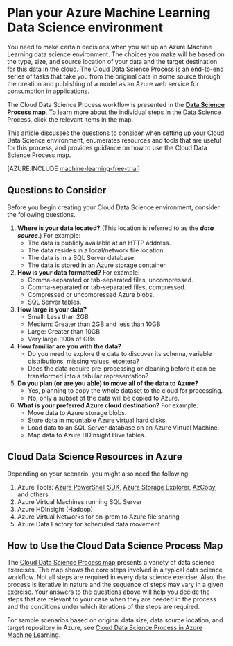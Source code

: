 <properties 
	pageTitle="Plan your Azure Machine Learning Data Science environment | Azure" 
	description="Plan Your Cloud Data Science Environment" 
	metaKeywords="" 
	services="machine-learning" 
	solutions="" 
	documentationCenter="" 
	authors="msolhab"
	manager="paulettm" 
	editor="cgronlun" />

<tags 
	ms.service="machine-learning" 
	ms.workload="data-services" 
	ms.tgt_pltfrm="na" 
	ms.devlang="na" 
	ms.topic="article" 
	ms.date="03/24/2015" 
	ms.author="mohabib;bradsev" /> 


# Plan your Azure Machine Learning Data Science environment

You need to make certain decisions when you set up an Azure Machine Learning data science environment. The choices you make will be based on the type, size, and source location of your data and the target destination for this data in the cloud. The Cloud Data Science Process is an end-to-end series of tasks that take you from the original data in some source through the creation and publishing of a model as an Azure web service for consumption in applications.

The Cloud Data Science Process workflow is presented in the **[Data Science Process map](machine-learning-data-science-how-to-create-machine-learning-service.md)**. To learn more about the individual steps in the Data Science Process, click the relevant items in the map.

This article discusses the questions to consider when setting up your Cloud Data Science environment, enumerates resources and tools that are useful for this process, and provides guidance on how to use the Cloud Data Science Process map.

[AZURE.INCLUDE [machine-learning-free-trial](../includes/machine-learning-free-trial.md)]

## Questions to Consider

Before you begin creating your Cloud Data Science environment, consider the following questions.

1. **Where is your data located?** (This location is referred to as the ***data source***.) For example:
	- The data is publicly available at an HTTP address.
	- The data resides in a local/network file location.
	- The data is in a SQL Server database.
	- The data is stored in an Azure storage container.
2. **How is your data formatted?** For example:
    - Comma-separated or tab-separated files, uncompressed.
    - Comma-separated or tab-separated files, compressed.
	- Compressed or uncompressed Azure blobs.
	- SQL Server tables.
3. **How large is your data?**
    - Small: Less than 2GB
    - Medium: Greater than 2GB and less than 10GB
	- Large: Greater than 10GB
	- Very large: 100s of GBs
4. **How familiar are you with the data?**
    - Do you need to explore the data to discover its schema, variable distributions, missing values, etcetera? 
	- Does the data require pre-processing or cleaning before it can be transformed into a tabular representation? 
5. **Do you plan (or are you able) to move all of the data to Azure?**
    - Yes, planning to copy the whole dataset to the cloud for processing.
	- No, only a subset of the data will be copied to Azure.
6. **What is your preferred Azure cloud destination?** For example:
	- Move data to Azure storage blobs.
	- Store data in mountable Azure virtual hard disks.
	- Load data to an SQL Server database on an Azure Virtual Machine.
	- Map data to Azure HDInsight Hive tables.

## Cloud Data Science Resources in Azure

Depending on your scenario, you might also need the following:

1.  Azure Tools: [Azure PowerShell SDK](install-configure-powershell.md), [Azure Storage Explorer](http://azurestorageexplorer.codeplex.com/), [AzCopy](storage-use-azcopy.md), and others
2.  Azure Virtual Machines running SQL Server
3.  Azure HDInsight (Hadoop)
4.  Azure Virtual Networks for on-prem to Azure file sharing
5.  Azure Data Factory for scheduled data movement


## How to Use the Cloud Data Science Process Map

The [Cloud Data Science Process map](machine-learning-data-science-how-to-create-machine-learning-service.md) presents a variety of data science exercises. The map shows the core steps involved in a typical data science workflow. Not all steps are required in every data science exercise. Also, the process is iterative in nature and the sequence of steps may vary in a given exercise. Your answers to the questions above will help you decide the steps that are relevant to your case when they are needed in the process and the conditions under which iterations of the steps are required.

For sample scenarios based on original data size, data source location, and target repository in Azure, see [Cloud Data Science Process in Azure Machine Learning](machine-learning-data-science-plan-sample-scenarios.md).


